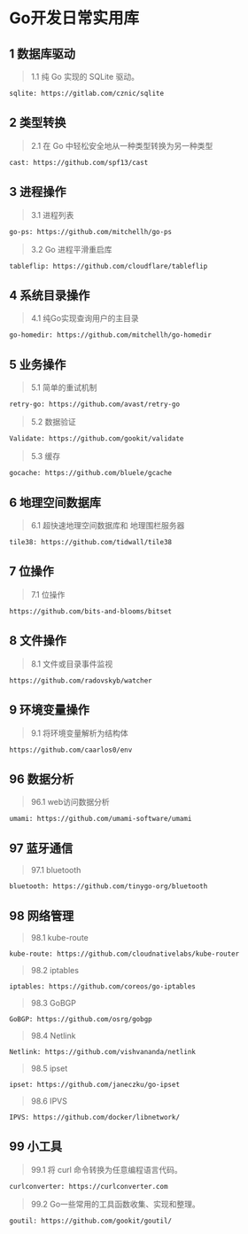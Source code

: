 # Go开发日常实用库

## 1 数据库驱动

> 1.1 纯 Go 实现的 SQLite 驱动。

```url
sqlite: https://gitlab.com/cznic/sqlite
```

## 2 类型转换

> 2.1 在 Go 中轻松安全地从一种类型转换为另一种类型

```url
cast: https://github.com/spf13/cast
```

## 3 进程操作

> 3.1 进程列表

```url
go-ps: https://github.com/mitchellh/go-ps
```

> 3.2 Go 进程平滑重启库

```url
tableflip: https://github.com/cloudflare/tableflip
```

## 4 系统目录操作

> 4.1 纯Go实现查询用户的主目录

```url
go-homedir: https://github.com/mitchellh/go-homedir
```

## 5 业务操作

> 5.1 简单的重试机制

```url
retry-go: https://github.com/avast/retry-go
```

> 5.2 数据验证

```url
Validate: https://github.com/gookit/validate
```

> 5.3 缓存

```url
gocache: https://github.com/bluele/gcache
```

## 6 地理空间数据库

> 6.1 超快速地理空间数据库和
> 地理围栏服务器

```url
tile38: https://github.com/tidwall/tile38
```

## 7 位操作

> 7.1 位操作

```shell
https://github.com/bits-and-blooms/bitset
```

## 8 文件操作

> 8.1 文件或目录事件监视

```shell
https://github.com/radovskyb/watcher
```

## 9 环境变量操作

> 9.1 将环境变量解析为结构体

```shell
https://github.com/caarlos0/env
```

## 96 数据分析

> 96.1 web访问数据分析

```url
umami: https://github.com/umami-software/umami
```

## 97 蓝牙通信

> 97.1 bluetooth 

```url
bluetooth: https://github.com/tinygo-org/bluetooth
```

## 98 网络管理

> 98.1 kube-route

```url
kube-route: https://github.com/cloudnativelabs/kube-router
```

> 98.2 iptables

```url
iptables: https://github.com/coreos/go-iptables
```

> 98.3 GoBGP

```url
GoBGP: https://github.com/osrg/gobgp
```

> 98.4 Netlink

```url
Netlink: https://github.com/vishvananda/netlink
```

> 98.5 ipset

```url
ipset: https://github.com/janeczku/go-ipset
```

> 98.6 IPVS

```url
IPVS: https://github.com/docker/libnetwork/
```

## 99 小工具

> 99.1 将 curl 命令转换为任意编程语言代码。

```url
curlconverter: https://curlconverter.com
```

> 99.2 Go一些常用的工具函数收集、实现和整理。

```url
goutil: https://github.com/gookit/goutil/
```
